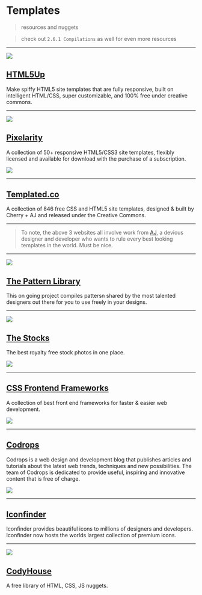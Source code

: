 # Templates

> resources and nuggets

> check out `2.6.1 Compilations` as well for even more resources

---

![](http://html5up.net/uploads/images/twenty.jpg)

## [HTML5Up](http://html5up.net/)

Make spiffy HTML5 site templates that are fully responsive, built on intelligent HTML/CSS, super customizable, and 100% free under creative commons.

---

![](https://huacm.files.wordpress.com/2015/03/pixelarity.png)

## [Pixelarity](http://pixelarity.com/)

A collection of 50+ responsive HTML5/CSS3 site templates, flexibly licensed and available for download with the purchase of a subscription.

![](https://huacm.files.wordpress.com/2015/03/templated.png)

---

## [Templated.co](http://templated.co/)

A collection of 846
free CSS and HTML5 site
templates, designed &
built by Cherry + AJ and
released under the Creative Commons.

---

> To note, the above 3 websites all involve work from [AJ](https://twitter.com/n33co), a devious designer and developer who wants to rule every best looking templates in the world. Must be nice.

---

![](https://huacm.files.wordpress.com/2015/03/the-pattern-library.png)

## [The Pattern Library](http://thepatternlibrary.com/)

This on going project compiles pattersn shared by the most talented designers out there for you to  use freely in your designs.

---

![](https://huacm.files.wordpress.com/2015/03/thestocks-im.png)

## [The Stocks](http://thestocks.im/)

The best royalty free stock photos in one place.

![](https://huacm.files.wordpress.com/2015/03/cssframeworks.png)

---

## [CSS Frontend Frameworks](http://usablica.github.io/front-end-frameworks/compare.html)

A collection of best front end frameworks for faster & easier web development.

![](https://lh3.googleusercontent.com/-dnxopSaxu_o/UZDM-1XT2AI/AAAAAAAAA40/khgHSWKrG6Y/s630-fcrop64=1,00510000ffadffff/CodropsGPCover.jpg)

---

## [Codrops](http://tympanus.net/codrops/)

Codrops is a web design and development blog that publishes articles and tutorials about the latest web trends, techniques and new possibilities. The team of Codrops is dedicated to provide useful, inspiring and innovative content that is free of charge.

![](https://huacm.files.wordpress.com/2015/03/iconfinder.png)

---

## [Iconfinder](http://iconfinder.com)

Iconfinder provides beautiful icons to millions of designers and developers. Iconfinder now hosts the worlds largest collection of premium icons.

---

![](https://huacm.files.wordpress.com/2015/03/codyhouse.png)

## [CodyHouse](http://codyhouse.co/)

A free library of HTML, CSS, JS nuggets.
